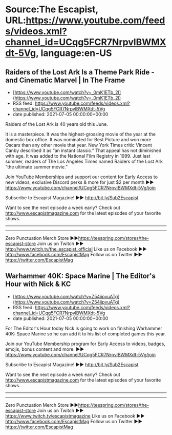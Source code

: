 # Source:The Escapist, URL:https://www.youtube.com/feeds/videos.xml?channel_id=UCqg5FCR7NrpvlBWMXdt-5Vg, language:en-US

## Raiders of the Lost Ark Is a Theme Park Ride - and Cinematic Marvel | In The Frame
 - [https://www.youtube.com/watch?v=_0mK1ETb_2I](https://www.youtube.com/watch?v=_0mK1ETb_2I)
 - RSS feed: https://www.youtube.com/feeds/videos.xml?channel_id=UCqg5FCR7NrpvlBWMXdt-5Vg
 - date published: 2021-07-05 00:00:00+00:00

Raiders of the Lost Ark is 40 years old this June.

It is a masterpiece. It was the highest-grossing movie of the year at the domestic box office. It was nominated for Best Picture and won more Oscars than any other movie that year. New York Times critic Vincent Canby described it as “an instant classic.” That appeal has not diminished with age. It was added to the National Film Registry in 1999. Just last summer, readers of The Los Angeles Times named Raiders of the Lost Ark “the ultimate summer movie.”

Join YouTube Memberships and support our content for Early Access to new videos, exclusive Discord perks & more for just $2 per month ►► https://www.youtube.com/channel/UCqg5FCR7NrpvlBWMXdt-5Vg/join

Subscribe to Escapist Magazine! ►► http://bit.ly/Sub2Escapist

Want to see the next episode a week early? Check out http://www.escapistmagazine.com for the latest episodes of your favorite shows.

---



---


Zero Punctuation Merch Store ►►https://teespring.com/stores/the-escapist-store
Join us on Twitch ►► http://www.twitch.tv/the_escapist_official
Like us on Facebook ►► http://www.facebook.com/EscapistMag
Follow us on Twitter ►► https://twitter.com/EscapistMag

## Warhammer 40K: Space Marine  | The Editor's Hour with Nick & KC
 - [https://www.youtube.com/watch?v=Z54iipvuATg](https://www.youtube.com/watch?v=Z54iipvuATg)
 - RSS feed: https://www.youtube.com/feeds/videos.xml?channel_id=UCqg5FCR7NrpvlBWMXdt-5Vg
 - date published: 2021-07-05 00:00:00+00:00

For The Editor's Hour today Nick is going to work on finishing Warhammer 40K: Space Marine so he can add it to his list of completed games this year.

Join our YouTube Membership program for Early Access to videos, badges, emojis, bonus content and more. ►► https://www.youtube.com/channel/UCqg5FCR7NrpvlBWMXdt-5Vg/join

Subscribe to Escapist Magazine! ►► http://bit.ly/Sub2Escapist

Want to see the next episode a week early? Check out http://www.escapistmagazine.com for the latest episodes of your favorite shows.

---



---


Zero Punctuation Merch Store ►►https://teespring.com/stores/the-escapist-store
Join us on Twitch ►► https://www.twitch.tv/escapistmagazine 
Like us on Facebook ►► http://www.facebook.com/EscapistMag
Follow us on Twitter ►► https://twitter.com/EscapistMag

